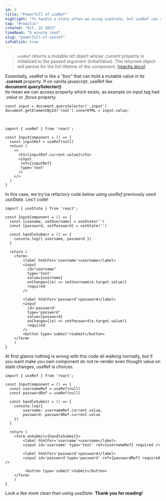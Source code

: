 ```yaml
---
id: 2
title: "Powerfull of useRef"
highlight: "To handle a state often we using useState, but useRef can replace it!"
tag: "#reactJs"
created: "Oct, 22 2022"
timeRead: "5 minute read"
slug: "powerfull-of-useref"
isPublish: true
---
```


> `useRef` returns a mutable ref object whose _.current_ property is initialized to the passed argument (initialValue). The returned object will persist for the full lifetime of the component. [[reactjs docs]](https://reactjs.org/docs/hooks-reference.html#useref)

Essentially, useRef is like a _“box”_ that can hold a mutable value in its **.current** property.
If on vanilla javascript, useRef like **document.querySelector()**
<br />
Its mean we can access property which exists, as example on input tag had _.value_ or _.focus_ property.

```js:Vanilla
const input = document.querySelector('.input')
document.getElementById('root').innerHTML = input.value;
```

<br/>

```jsx:React
import { useRef } from 'react';

const InputComponent = () => {
  const inputRef = useRef(null)
  return (
    <>
      <h1>{inputRef.current.value}</h1>
      <input
       ref={inputRef}
       type='text'
      />
    </>
  )
}
```

In this case, we try'na refactory code below using _useRef_ previously used _useState_. Les't code!
<br/>

```jsx:JSX
import { useState } from 'react';

const InputComponent = () => {
  const [usename, setUsername] = useState('')
  const [password, setPassword] = useState('')

  const handleSubmit = () => {
    console.log({ username, password })
  }

  return (
    <form>
        <label htmlFor='username'>username</label>
        <input
          id="username"
          type='text'
          value={username}
          onChange={(e) => setUsername(e.target.value)}
          required
        />

        <label htmlFor='password'>password</label>
        <input
          id='password'
          type='password'
          value={password}
          onChange={(e) => setPassword(e.target.value)}
          required
        />
        <button type='submit'>Submit</button>
    </form>
    )
}
```

At first glance nothing is wrong with this code all walking normally, but if you want make you own component do not re-render even thought value on state changes, useRef is choices.

```jsx:JSX
import { useRef } from 'react';

const InputComponent = () => {
  const usernameRef = useRef(null)
  const passwordRef = useRef(null)

  const handleSubmit = () => {
    console.log({
        username: usernameRef.current.value,
        password: passwordRef.current.value
    })
  }

  return (
    <form onSubmit={handleSubmit}>
        <label htmlFor='username'>username</label>
        <input id='username' type='text' ref={usernameRef} required />

        <label htmlFor='password'>password</label>
        <input id='password'type='password' ref={passwordRef} required />

         <button type='submit'>Submit</button>
    </form>
    )
}
```

Look a like more clean than using _useState_. **Thank you for reading!**
